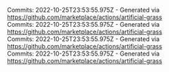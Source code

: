 Commits: 2022-10-25T23:53:55.975Z - Generated via https://github.com/marketplace/actions/artificial-grass
<br>
Commits: 2022-10-25T23:53:55.975Z - Generated via https://github.com/marketplace/actions/artificial-grass
<br>
Commits: 2022-10-25T23:53:55.975Z - Generated via https://github.com/marketplace/actions/artificial-grass
<br>
Commits: 2022-10-25T23:53:55.975Z - Generated via https://github.com/marketplace/actions/artificial-grass
<br>
